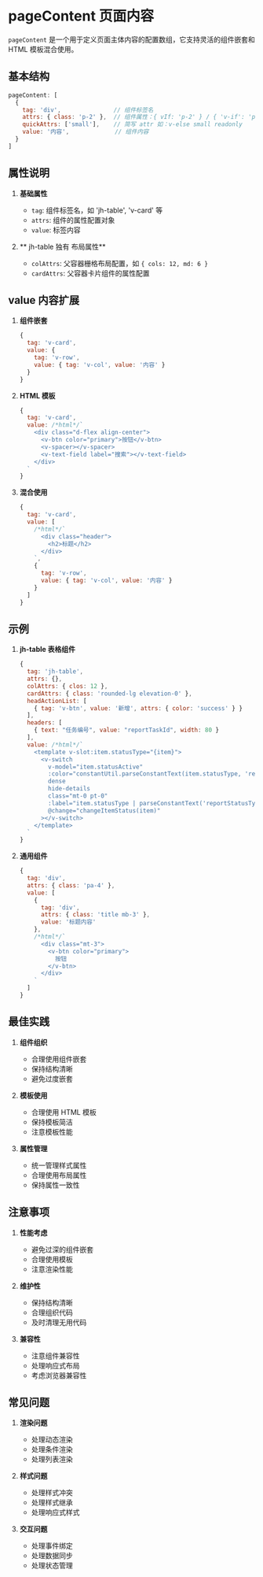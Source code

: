# pageContent 页面内容

`pageContent` 是一个用于定义页面主体内容的配置数组，它支持灵活的组件嵌套和 HTML 模板混合使用。

## 基本结构

```javascript
pageContent: [
  {
    tag: 'div',               // 组件标签名
    attrs: { class: 'p-2' },  // 组件属性：{ vIf: 'p-2' } / { 'v-if': 'p-2' }
    quickAttrs: ['small'],    // 简写 attr 如：v-else small readonly
    value: '内容',             // 组件内容
  }
]
```

## 属性说明

1. **基础属性**
   - `tag`: 组件标签名，如 'jh-table', 'v-card' 等
   - `attrs`: 组件的属性配置对象
   - `value`: 标签内容

2. ** jh-table 独有 布局属性**
   - `colAttrs`: 父容器栅格布局配置，如 `{ cols: 12, md: 6 }`
   - `cardAttrs`: 父容器卡片组件的属性配置

## value 内容扩展

1. **组件嵌套**
   ```javascript
   {
     tag: 'v-card',
     value: {
       tag: 'v-row',
       value: { tag: 'v-col', value: '内容' }
     }
   }
   ```

2. **HTML 模板**
   ```javascript
   {
     tag: 'v-card',
     value: /*html*/`
       <div class="d-flex align-center">
         <v-btn color="primary">按钮</v-btn>
         <v-spacer></v-spacer>
         <v-text-field label="搜索"></v-text-field>
       </div>
     `
   }
   ```

3. **混合使用**
   ```javascript
   {
     tag: 'v-card',
     value: [
       /*html*/`
         <div class="header">
           <h2>标题</h2>
         </div>
       `,
       {
         tag: 'v-row',
         value: { tag: 'v-col', value: '内容' }
       }
     ]
   }
   ```

## 示例

1. **jh-table 表格组件**
   ```javascript
   {
     tag: 'jh-table',
     attrs: {},
     colAttrs: { clos: 12 },
     cardAttrs: { class: 'rounded-lg elevation-0' },
     headActionList: [
       { tag: 'v-btn', value: '新增', attrs: { color: 'success' } }
     ],
     headers: [
       { text: "任务编号", value: "reportTaskId", width: 80 }
     ],
     value: /*html*/`
       <template v-slot:item.statusType="{item}">
         <v-switch
           v-model="item.statusActive"
           :color="constantUtil.parseConstantText(item.statusType, 'reportStatusType', 'color')"
           dense
           hide-details
           class="mt-0 pt-0"
           :label="item.statusType | parseConstantText('reportStatusType')"
           @change="changeItemStatus(item)"
         ></v-switch>
       </template>
     `
   }
   ```

2. **通用组件**
   ```javascript
   {
     tag: 'div',
     attrs: { class: 'pa-4' },
     value: [
       {
         tag: 'div',
         attrs: { class: 'title mb-3' },
         value: '标题内容'
       },
       /*html*/`
         <div class="mt-3">
           <v-btn color="primary">
             按钮
           </v-btn>
         </div>
       `
     ]
   }
   ```

## 最佳实践

1. **组件组织**
   - 合理使用组件嵌套
   - 保持结构清晰
   - 避免过度嵌套

2. **模板使用**
   - 合理使用 HTML 模板
   - 保持模板简洁
   - 注意模板性能

3. **属性管理**
   - 统一管理样式属性
   - 合理使用布局属性
   - 保持属性一致性

## 注意事项

1. **性能考虑**
   - 避免过深的组件嵌套
   - 合理使用模板
   - 注意渲染性能

2. **维护性**
   - 保持结构清晰
   - 合理组织代码
   - 及时清理无用代码

3. **兼容性**
   - 注意组件兼容性
   - 处理响应式布局
   - 考虑浏览器兼容性

## 常见问题

1. **渲染问题**
   - 处理动态渲染
   - 处理条件渲染
   - 处理列表渲染

2. **样式问题**
   - 处理样式冲突
   - 处理样式继承
   - 处理响应式样式

3. **交互问题**
   - 处理事件绑定
   - 处理数据同步
   - 处理状态管理
